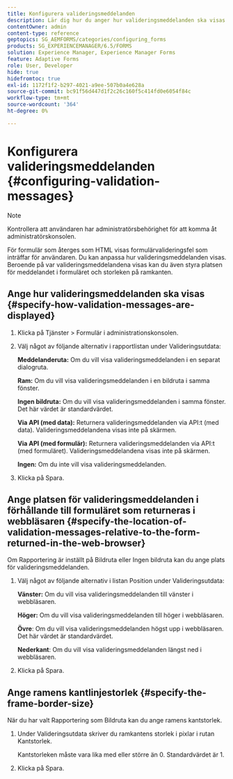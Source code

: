```yaml
---
title: Konfigurera valideringsmeddelanden
description: Lär dig hur du anger hur valideringsmeddelanden ska visas och deras plats i förhållande till formuläret som returneras i webbläsaren.
contentOwner: admin
content-type: reference
geptopics: SG_AEMFORMS/categories/configuring_forms
products: SG_EXPERIENCEMANAGER/6.5/FORMS
solution: Experience Manager, Experience Manager Forms
feature: Adaptive Forms
role: User, Developer
hide: true
hidefromtoc: true
exl-id: 1172f1f2-b297-4021-a9ee-507b0a4e628a
source-git-commit: bc91f56d447d1f2c26c160f5c414fd0e6054f84c
workflow-type: tm+mt
source-wordcount: '364'
ht-degree: 0%

---
```


# Konfigurera valideringsmeddelanden {#configuring-validation-messages}

>[!NOTE]
> 
> Kontrollera att användaren har administratörsbehörighet för att komma åt administratörskonsolen.

För formulär som återges som HTML visas formulärvalideringsfel som inträffar för användaren. Du kan anpassa hur valideringsmeddelanden visas. Beroende på var valideringsmeddelandena visas kan du även styra platsen för meddelandet i formuläret och storleken på ramkanten.

## Ange hur valideringsmeddelanden ska visas {#specify-how-validation-messages-are-displayed}

1. Klicka på Tjänster > Formulär i administrationskonsolen.
1. Välj något av följande alternativ i rapportlistan under Valideringsutdata:

   **Meddelanderuta:** Om du vill visa valideringsmeddelanden i en separat dialogruta.

   **Ram:** Om du vill visa valideringsmeddelanden i en bildruta i samma fönster.

   **Ingen bildruta:** Om du vill visa valideringsmeddelanden i samma fönster. Det här värdet är standardvärdet.

   **Via API (med data):** Returnera valideringsmeddelanden via API:t (med data). Valideringsmeddelandena visas inte på skärmen.

   **Via API (med formulär):** Returnera valideringsmeddelanden via API:t (med formuläret). Valideringsmeddelandena visas inte på skärmen.

   **Ingen:** Om du inte vill visa valideringsmeddelanden.

1. Klicka på Spara.

## Ange platsen för valideringsmeddelanden i förhållande till formuläret som returneras i webbläsaren {#specify-the-location-of-validation-messages-relative-to-the-form-returned-in-the-web-browser}

Om Rapportering är inställt på Bildruta eller Ingen bildruta kan du ange plats för valideringsmeddelanden.

1. Välj något av följande alternativ i listan Position under Valideringsutdata:

   **Vänster:** Om du vill visa valideringsmeddelanden till vänster i webbläsaren.

   **Höger:** Om du vill visa valideringsmeddelanden till höger i webbläsaren.

   **Övre**: Om du vill visa valideringsmeddelanden högst upp i webbläsaren. Det här värdet är standardvärdet.

   **Nederkant**: Om du vill visa valideringsmeddelanden längst ned i webbläsaren.

1. Klicka på Spara.

## Ange ramens kantlinjestorlek {#specify-the-frame-border-size}

När du har valt Rapportering som Bildruta kan du ange ramens kantstorlek.

1. Under Valideringsutdata skriver du ramkantens storlek i pixlar i rutan Kantstorlek.

   Kantstorleken måste vara lika med eller större än 0. Standardvärdet är 1.

1. Klicka på Spara.

